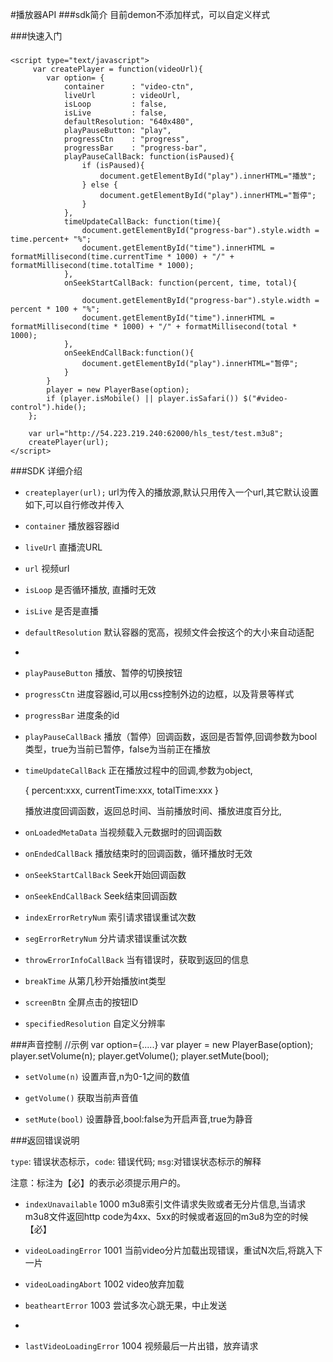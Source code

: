 #播放器API
###sdk简介
目前demon不添加样式，可以自定义样式

###快速入门
	<script type="text/javascript" src="player.js"></script>

###
	<script type="text/javascript">
		 var createPlayer = function(videoUrl){
	        var option= {
	            container      : "video-ctn",
	            liveUrl        : videoUrl,
	            isLoop         : false,
	            isLive         : false,
	            defaultResolution: "640x480",
	            playPauseButton: "play",
	            progressCtn    : "progress",
	            progressBar    : "progress-bar",
	            playPauseCallBack: function(isPaused){
	                if (isPaused){
	                    document.getElementById("play").innerHTML="播放";
	                } else {
	                    document.getElementById("play").innerHTML="暂停";
	                }
	            },
	            timeUpdateCallBack: function(time){
	                document.getElementById("progress-bar").style.width = time.percent+ "%";
	                document.getElementById("time").innerHTML = formatMillisecond(time.currentTime * 1000) + "/" + formatMillisecond(time.totalTime * 1000);
	            },
	            onSeekStartCallBack: function(percent, time, total){
					
	                document.getElementById("progress-bar").style.width = percent * 100 + "%";
	                document.getElementById("time").innerHTML = formatMillisecond(time * 1000) + "/" + formatMillisecond(total * 1000);
	            },
				onSeekEndCallBack:function(){
					document.getElementById("play").innerHTML="暂停";
				}
	        }
	        player = new PlayerBase(option);
	        if (player.isMobile() || player.isSafari()) $("#video-control").hide();
	    };
	
		var url="http://54.223.219.240:62000/hls_test/test.m3u8";
		createPlayer(url);
	</script>

###SDK 详细介绍

- `createplayer(url);` url为传入的播放源,默认只用传入一个url,其它默认设置如下,可以自行修改并传入

- `container` 播放器容器id

- `liveUrl` 直播流URL

- `url` 视频url

- `isLoop` 是否循环播放, 直播时无效

- `isLive` 是否是直播

- `defaultResolution` 默认容器的宽高，视频文件会按这个的大小来自动适配
- 
- `playPauseButton` 播放、暂停的切换按钮

- `progressCtn` 进度容器id,可以用css控制外边的边框，以及背景等样式

- `progressBar` 进度条的id

- `playPauseCallBack` 播放（暂停）回调函数，返回是否暂停,回调参数为bool类型，true为当前已暂停，false为当前正在播放

- `timeUpdateCallBack` 正在播放过程中的回调,参数为object,

	{
		percent:xxx,
		currentTime:xxx,
		totalTime:xxx
	}

	播放进度回调函数，返回总时间、当前播放时间、播放进度百分比,

- `onLoadedMetaData` 当视频载入元数据时的回调函数

- `onEndedCallBack` 播放结束时的回调函数，循环播放时无效

- `onSeekStartCallBack` Seek开始回调函数

- `onSeekEndCallBack` Seek结束回调函数

- `indexErrorRetryNum` 索引请求错误重试次数

- `segErrorRetryNum` 分片请求错误重试次数

- `throwErrorInfoCallBack`  当有错误时，获取到返回的信息

- `breakTime`  从第几秒开始播放int类型

- `screenBtn`  全屏点击的按钮ID

- `specifiedResolution`  自定义分辨率

###声音控制
	//示例
	var option={.....}
    var player = new PlayerBase(option);
	player.setVolume(n);
	player.getVolume();
	player.setMute(bool);

- `setVolume(n)` 设置声音,n为0-1之间的数值

- `getVolume()` 获取当前声音值

- `setMute(bool)` 设置静音,bool:false为开启声音,true为静音

###返回错误说明
 
`type`: 错误状态标示，`code`: 错误代码; `msg`:对错误状态标示的解释

注意：标注为【必】的表示必须提示用户的。

- `indexUnavailable` 1000 m3u8索引文件请求失败或者无分片信息,当请求m3u8文件返回http code为4xx、5xx的时候或者返回的m3u8为空的时候【必】

- `videoLoadingError` 1001 当前video分片加载出现错误，重试N次后,将跳入下一片

- `videoLoadingAbort` 1002 video放弃加载

- `beatheartError` 1003 尝试多次心跳无果，中止发送
- 
- `lastVideoLoadingError` 1004 视频最后一片出错，放弃请求
 